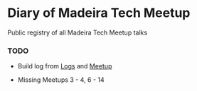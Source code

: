# Diary of Madeira Tech Meetup
Public registry of all Madeira Tech Meetup talks

### TODO
* Build log from [Logs](https://docs.google.com/document/d/1JfWsIy4eqnuLOfzMWHl-NhsZ-7gW6TYTLg0WkiT8XrQ/edit?usp=sharing) and [Meetup](https://www.meetup.com/Madeira-Tech/events/past/)

* Missing Meetups 3 - 4, 6 - 14